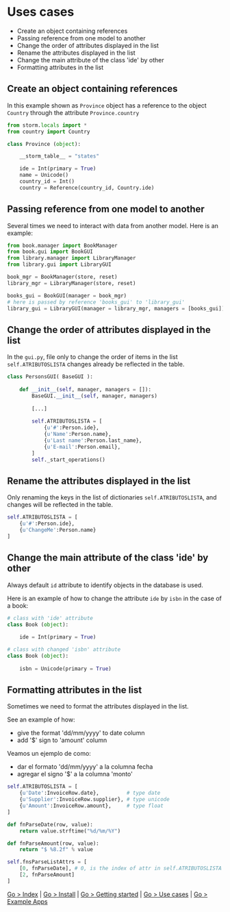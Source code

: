 # Uses cases

* Create an object containing references
* Passing reference from one model to another
* Change the order of attributes displayed in the list
* Rename the attributes displayed in the list
* Change the main attribute of the class 'ide' by other
* Formatting attributes in the list

## Create an object containing references

In this example shown as `Province` object has a reference to the object` Country` through the attribute `Province.country`

```python
from storm.locals import *
from country import Country

class Province (object):

    __storm_table__ = "states"

    ide = Int(primary = True)
	name = Unicode()
	country_id = Int()
	country = Reference(country_id, Country.ide)

```

## Passing reference from one model to another

Several times we need to interact with data from another model. Here is an example:

```python
from book.manager import BookManager
from book.gui import BookGUI
from library.manager import LibraryManager
from library.gui import LibraryGUI

book_mgr = BookManager(store, reset)
library_mgr = LibraryManager(store, reset)

books_gui = BookGUI(manager = book_mgr)
# here is passed by reference 'books_gui' to 'library_gui'
library_gui = LibraryGUI(manager = library_mgr, managers = [books_gui])

```

## Change the order of attributes displayed in the list

In the `gui.py`, file only to change the order of items in the list `self.ATRIBUTOSLISTA` changes already be reflected in the table.

```python
class PersonsGUI( BaseGUI ):
    
    def __init__(self, manager, managers = []):
        BaseGUI.__init__(self, manager, managers)
        
        [...]
        
        self.ATRIBUTOSLISTA = [ 
	        {u'#':Person.ide},
	        {u'Name':Person.name},
	        {u'Last name':Person.last_name},
	        {u'E-mail':Person.email},
        ]
        self._start_operations()  
```

## Rename the attributes displayed in the list

Only renaming the keys in the list of dictionaries `self.ATRIBUTOSLISTA`, and changes will be reflected in the table.

```python
self.ATRIBUTOSLISTA = [ 
	{u'#':Person.ide},
    {u'ChangeMe':Person.name}
]
```

## Change the main attribute of the class 'ide' by other

Always default `id` attribute to identify objects in the database is used.

Here is an example of how to change the attribute `ide` by `isbn` in the case of a book:

```python
# class with 'ide' attribute
class Book (object):
	
	ide = Int(primary = True)

# class with changed 'isbn' attribute
class Book (object):
	
	isbn = Unicode(primary = True)
```

## Formatting attributes in the list

Sometimes we need to format the attributes displayed in the list.

See an example of how:
* give the format 'dd/mm/yyyy' to date column
* add '$' sign to 'amount' column

Veamos un ejemplo de como:
* dar el formato 'dd/mm/yyyy' a la columna fecha
* agregar el signo '$' a la columna 'monto'


```python
self.ATRIBUTOSLISTA = [ 
    {u'Date':InvoiceRow.date},         # type date
    {u'Supplier':InvoiceRow.supplier}, # type unicode
    {u'Amount':InvoiceRow.amount},     # type float
]

def fnParseDate(row, value):
	return value.strftime("%d/%m/%Y")

def fnParseAmount(row, value):
	return "$ %8.2f" % value

self.fnsParseListAttrs = [
	[0, fnParseDate], # 0, is the index of attr in self.ATRIBUTOSLISTA list
	[2, fnParseAmount]
]
```

[Go > Index](https://github.com/informaticameg/Plasta/blob/master/doc/en/index.md) | [Go > Install](https://github.com/informaticameg/Plasta/blob/master/doc/en/install.md) | [Go > Getting started](https://github.com/informaticameg/Plasta/blob/master/doc/en/getting_started.md) | [Go > Use cases](https://github.com/informaticameg/plasta/blob/master/doc/en/uses_cases.md) | [Go > Example Apps](https://github.com/informaticameg/plasta/blob/master/doc/en/example_apps.md)